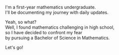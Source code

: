 I'm a first-year mathematics undergraduate.  
I'll be documenting my journey with daily updates.

Yeah, so what?  
Well, I found mathematics challenging in high school,   
so I have decided to confront my fear   
by pursuing a Bachelor of Science in Mathematics.  

Let's go!
